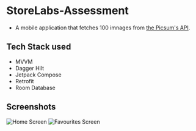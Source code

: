 # StoreLabs-Assessment

- A mobile application that fetches 100 imnages from [the Picsum's API](https://picsum.photos/).

## Tech Stack used 
- MVVM
- Dagger Hilt
- Jetpack Compose
- Retrofit
- Room Database

## Screenshots

![Home Screen](https://github.com/theseuntaylor/StoreLabs-Assessment/blob/master/)
![Favourites Screen](https://github.com/theseuntaylor/StoreLabs-Assessment/blob/master/)
